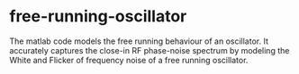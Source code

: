 # free-running-oscillator

The matlab code models the free running behaviour of an oscillator. It accurately captures the close-in RF phase-noise spectrum by modeling the White and Flicker of frequency noise of a free running oscillator.
